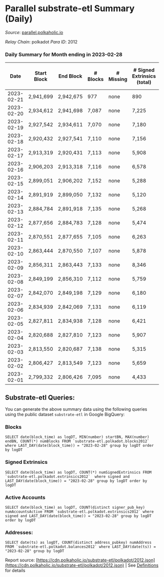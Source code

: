 # Parallel substrate-etl Summary (Daily)

_Source_: [parallel.polkaholic.io](https://parallel.polkaholic.io)

*Relay Chain*: polkadot
*Para ID*: 2012



### Daily Summary for Month ending in 2023-02-28


| Date | Start Block | End Block | # Blocks | # Missing | # Signed Extrinsics (total) | # Active Accounts | # Addresses with Balances | # Events | # Transfers | # XCM Transfers In | # XCM Transfers Out |
| ---- | ----------- | --------- | -------- | --------- | --------------------------- | ----------------- | ------------------------- | -------- | ----------- | ------------------ | ------------------- |
| 2023-02-21 | 2,941,699 | 2,942,675 | 977 | none  | 890 | 68 |  | 7,567 | 251 ($7,036.50) |   |   |
| 2023-02-20 | 2,934,612 | 2,941,698 | 7,087 | none  | 7,225 | 353 | 47,179 | 58,548 | 2,021 ($82,216.69) |   |   |
| 2023-02-19 | 2,927,542 | 2,934,611 | 7,070 | none  | 7,180 | 308 | 47,169 | 58,115 | 1,956 ($64,800.24) |   |   |
| 2023-02-18 | 2,920,432 | 2,927,541 | 7,110 | none  | 7,156 |  | 47,156 | 57,923 | 1,861 ($54,552.57) |   |   |
| 2023-02-17 | 2,913,319 | 2,920,431 | 7,113 | none  | 5,908 | 390 | 47,146 | 51,319 | 1,909 ($83,615.20) |   |   |
| 2023-02-16 | 2,906,203 | 2,913,318 | 7,116 | none  | 6,578 | 374 | 47,136 | 55,326 | 2,161 ($71,311.48) | 133 ($136,950.85) | 118 ($80,841.94) |
| 2023-02-15 | 2,899,051 | 2,906,202 | 7,152 | none  | 5,288 | 357 | 47,119 | 48,278 | 1,855 ($46,871.65) | 109 ($83,542.22) | 104 ($142,953.02) |
| 2023-02-14 | 2,891,919 | 2,899,050 | 7,132 | none  | 5,120 | 343 | 47,111 | 47,106 | 1,686 ($46,250.39) | 95 ($494,955.41) | 85 ($242,800.07) |
| 2023-02-13 | 2,884,784 | 2,891,918 | 7,135 | none  | 5,268 | 350 | 47,098 | 48,710 | 1,956 ($79,751.43) | 117 ($801,086.27) | 115 ($722,920.72) |
| 2023-02-12 | 2,877,656 | 2,884,783 | 7,128 | none  | 5,474 | 349 | 47,087 | 49,233 | 1,795 ($78,726.22) | 60 ($84,187.43) | 90 ($450,147.73) |
| 2023-02-11 | 2,870,551 | 2,877,655 | 7,105 | none  | 6,263 | 317 | 47,077 | 52,228 | 1,380 ($23,148.02) | 66 ($64,243.47) | 69 ($93,240.44) |
| 2023-02-10 | 2,863,444 | 2,870,550 | 7,107 | none  | 5,878 | 371 | 47,066 | 54,142 | 2,782 ($96,368.19) | 89 ($97,575.82) | 112 ($181,349.69) |
| 2023-02-09 | 2,856,311 | 2,863,443 | 7,133 | none  | 8,346 | 450 | 47,056 | 68,907 | 3,405 ($171,575.28) | 136 ($233,420.48) | 189 ($342,285.62) |
| 2023-02-08 | 2,849,199 | 2,856,310 | 7,112 | none  | 5,759 | 414 | 47,048 | 53,616 | 2,590 ($77,917.84) | 86 ($104,697.08) | 97 ($149,278.07) |
| 2023-02-07 | 2,842,070 | 2,849,198 | 7,129 | none  | 6,180 | 459 | 47,036 | 57,456 | 2,492 ($60,522.85) | 95 ($107,141.57) | 131 ($573,966.08) |
| 2023-02-06 | 2,834,939 | 2,842,069 | 7,131 | none  | 6,119 | 411 | 47,024 | 55,967 | 2,550 ($140,625.79) | 92 ($59,746.51) | 88 ($128,398.59) |
| 2023-02-05 | 2,827,811 | 2,834,938 | 7,128 | none  | 6,421 | 408 | 47,013 | 57,526 | 2,373 ($104,389.99) | 89 ($121,960.02) | 101 ($632,041.36) |
| 2023-02-04 | 2,820,688 | 2,827,810 | 7,123 | none  | 5,907 | 411 | 47,005 | 57,486 | 3,608 ($201,013.43) | 121 ($157,648.62) | 83 ($91,640.11) |
| 2023-02-03 | 2,813,550 | 2,820,687 | 7,138 | none  | 5,315 | 451 | 46,987 | 55,413 | 3,428 ($234,115.86) | 101 ($145,749.74) | 144 ($176,675.29) |
| 2023-02-02 | 2,806,427 | 2,813,549 | 7,123 | none  | 5,659 | 532 | 46,980 | 58,787 | 2,991 ($214,935.11) | 87 ($254,047.71) | 122 ($247,690.79) |
| 2023-02-01 | 2,799,332 | 2,806,426 | 7,095 | none  | 4,433 | 316 | 46,962 | 40,633 | 1,682 ($86,093.59) | 84 ($28,080.76) | 70 ($35,174.06) |

## Substrate-etl Queries:
You can generate the above summary data using the following queries using the public dataset `substrate-etl` in Google BigQuery:


### Blocks
```
SELECT date(block_time) as logDT, MIN(number) startBN, MAX(number) endBN, COUNT(*) numBlocks FROM `substrate-etl.polkadot.blocks2012`  where LAST_DAY(date(block_time)) = "2023-02-28" group by logDT order by logDT
```


### Signed Extrinsics
```
SELECT date(block_time) as logDT, COUNT(*) numSignedExtrinsics FROM `substrate-etl.polkadot.extrinsics2012`  where signed and LAST_DAY(date(block_time)) = "2023-02-28" group by logDT order by logDT
```


### Active Accounts
```
SELECT date(block_time) as logDT, COUNT(distinct signer_pub_key) numAccountsActive FROM `substrate-etl.polkadot.extrinsics2012` where signed and LAST_DAY(date(block_time)) = "2023-02-28" group by logDT order by logDT
```


### Addresses:
```
SELECT date(ts) as logDT, COUNT(distinct address_pubkey) numAddress FROM `substrate-etl.polkadot.balances2012` where LAST_DAY(date(ts)) = "2023-02-28" group by logDT
```



Report source: [https://cdn.polkaholic.io/substrate-etl/polkadot/2012.json](https://cdn.polkaholic.io/substrate-etl/polkadot/2012.json) | See [Definitions](/DEFINITIONS.md) for details
